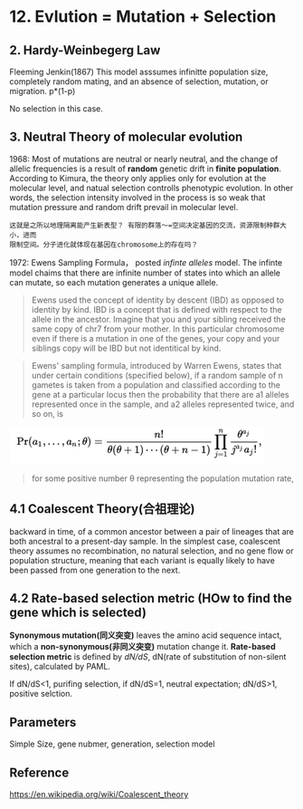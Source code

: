 # 12. Evlution = Mutation + Selection

## 2. Hardy-Weinbegerg Law
Fleeming Jenkin(1867)
This model asssumes infinitte population size, completely random mating, and an
absence of selection, mutation, or migration. p*(1-p)

No selection in this case.

## 3. Neutral Theory of molecular evolution
1968: Most of mutations are neutral or nearly neutral, and the change of allelic
frequencies is a result of **random** genetic drift in **finite population**.
According to Kimura, the theory only applies only for evolution at the molecular
level, and natual selection controlls phenotypic evolution. In other words, the
selection intensity involved in the process is so weak that mutation pressure
and random drift prevail in molecular level.

    这就是之所以地理隔离能产生新表型？ 有限的群落～=空间决定基因的交流，资源限制种群大小，进而
    限制空间。分子进化就体现在基因在chromosome上的存在吗？


1972: Ewens Sampling Formula， posted _infinte alleles_ model. The infinte model
chaims that there are infinite number of states into which an allele can mutate,
so each mutation generates a unique allele.

>Ewens used the concept of identity by descent (IBD) as opposed to
identity by kind. IBD is a concept that is defined with respect to the allele in the
ancestor. Imagine that you and your sibling received the same copy of chr7 from
your mother. In this particular chromosome even if there is a mutation in one of
the genes, your copy and your siblings copy will be IBD but not identitical by kind.

> Ewens' sampling formula, introduced by Warren Ewens, states that under certain
conditions (specified below), if a random sample of n gametes is taken from a
population and classified according to the gene at a particular locus then the
probability that there are a1 alleles represented once in the sample, and a2
alleles represented twice, and so on, is

![](13/13_SamplingFormula.png)

> for some positive number θ representing the population mutation rate,
## 4.1 Coalescent Theory(合祖理论)
backward in time, of a common ancestor between a pair of lineages that are both
ancestral to a present-day sample.
In the simplest case, coalescent theory assumes no recombination, no natural
selection, and no gene flow or population structure, meaning that each variant
is equally likely to have been passed from one generation to the next.

## 4.2 Rate-based selection metric (HOw to find the gene which is selected)
**Synonymous mutation(同义突变)** leaves the amino acid sequence intact, which a
**non-synonymous(非同义突变)** mutation change it. **Rate-based selection metric**
is defined by _dN/dS_, dN(rate of substitution of non-silent sites), calculated
by PAML.

If dN/dS<1, purifing selection, if dN/dS=1, neutral expectation; dN/dS>1, positive
selction.

## Parameters
Simple Size, gene nubmer, generation, selection model


## Reference
https://en.wikipedia.org/wiki/Coalescent_theory

